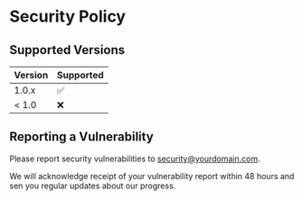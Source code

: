  # Security Policy                                                                
                                                                                  
 ## Supported Versions                                                            
                                                                                  
 | Version | Supported          |                                                 
 | ------- | ------------------ |                                                 
 | 1.0.x   | :white_check_mark: |                                                 
 | < 1.0   | :x:                |                                                 
                                                                                  
 ## Reporting a Vulnerability                                                     
                                                                                  
 Please report security vulnerabilities to security@yourdomain.com.               
                                                                                  
 We will acknowledge receipt of your vulnerability report within 48 hours and sen 
 you regular updates about our progress. 
